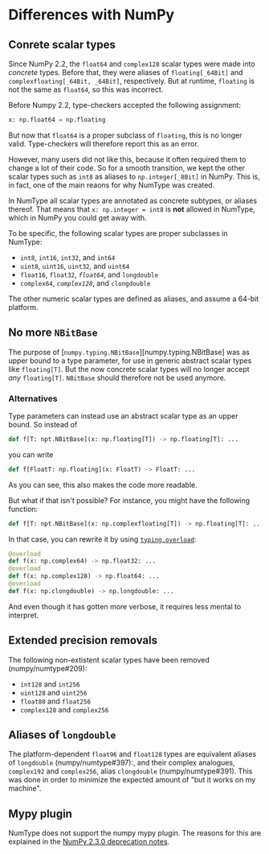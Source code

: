 # Differences with NumPy

## Conrete scalar types

Since NumPy 2.2, the `float64` and `complex128` scalar types were made into *concrete* types.
Before that, they were aliases of `floating[_64Bit]` and `complexfloating[_64Bit, _64Bit]`,
respectively. But at runtime, `floating` is not the same as `float64`, so this was incorrect.

Before Numpy 2.2, type-checkers accepted the following assignment:

```py
x: np.float64 = np.floating
```

But now that `float64` is a proper subclass of `floating`, this is no longer valid.
Type-checkers will therefore report this as an error.

However, many users did not like this, because it often required them to change
a lot of their code. So for a smooth transition, we kept the other scalar types
such as `int8` as aliases to `np.integer[_8Bit]` in NumPy. This is, in fact, one of
the main reaons for why NumType was created.

In NumType all scalar types are annotated as concrete subtypes, or aliases thereof.
That means that `x: np.integer = int8` is **not** allowed in NumType, which in NumPy you
could get away with.

To be specific, the following scalar types are proper subclasses in NumType:

- `int8`, `int16`, `int32`, and `int64`
- `uint8`, `uint16`, `uint32`, and `uint64`
- `float16`, `float32`, *`float64`*, and `longdouble`
- `complex64`, *`complex128`*, and `clongdouble`

The other numeric scalar types are defined as aliases, and assume a 64-bit platform.

## No more `NBitBase`

The purpose of [`numpy.typing.NBitBase`][numpy.typing.NBitBase] was as upper bound to
a type parameter, for use in generic abstract scalar types like `floating[T]`.
But the now concrete scalar types will no longer accept *any* `floating[T]`.
`NBitBase` should therefore not be used anymore.

### Alternatives

Type parameters can instead use an abstract scalar type as an upper bound. So instead of

```py
def f[T: npt.NBitBase](x: np.floating[T]) -> np.floating[T]: ...
```

you can write

```py
def f[FloatT: np.floating](x: FloatT) -> FloatT: ...
```

As you can see, this also makes the code more readable.

But what if that isn't possible? For instance, you might have the following function:

```py
def f[T: npt.NBitBase](x: np.complexfloating[T]) -> np.floating[T]: ...
```

In that case, you can rewrite it by using
[`typing.overload`](https://typing.python.org/en/latest/spec/overload.html):

```py
@overload
def f(x: np.complex64) -> np.float32: ...
@overload
def f(x: np.complex128) -> np.float64: ...
@overload
def f(x: np.clongdouble) -> np.longdouble: ...
```

And even though it has gotten more verbose, it requires less mental to interpret.

## Extended precision removals

The following non-extistent scalar types have been removed (numpy/numtype#209):

- `int128` and `int256`
- `uint128` and `uint256`
- `float80` and `float256`
- `complex128` and `complex256`

## Aliases of `longdouble`

The platform-dependent `float96` and `float128` types are equivalent aliases of
`longdouble` (numpy/numtype#397):, and their complex analogues, `complex192` and `complex256`,
alias `clongdouble` (numpy/numtype#391).
This was done in order to minimize the expected amount of "but it works on my machine".

## Mypy plugin

NumType does not support the numpy mypy plugin. The reasons for this are explained in the
[NumPy 2.3.0 deprecation notes](https://numpy.org/devdocs/release/2.3.0-notes.html#deprecations).
